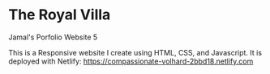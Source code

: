 # The Royal Villa
Jamal's Porfolio Website 5

This is a Responsive website I create using HTML, CSS, and Javascript. It is deployed with Netlify: https://compassionate-volhard-2bbd18.netlify.com
